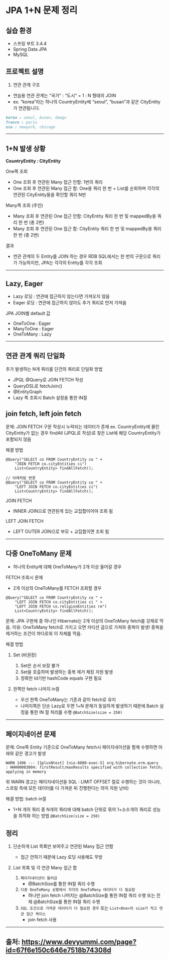 # JPA 1+N 문제 정리

## 실습 환경
- 스프링 부트 3.4.4 
- Spring Data JPA 
- MySQL

## 프로젝트 설명
1. 연관 관계 구조 
- 연습용 연관 관계는 “국가” : “도시” = 1 : N 형태의 JOIN
- ex. “korea”라는 하나의 CountryEntity에 “seoul”, “busan”과 같은 CityEntity가 연관됩니다.
```markdown
korea : seoul, busan, daegu
france : paris
usa : newyork, chicago
```
---
## 1+N 발생 상황
**CountryEntity : CityEntity**

One쪽 조회
- One 조회 후 연관된 Many 접근 안함: 1번의 쿼리
- One 조회 후 연관된 Many 접근 함: One용 쿼리 한 번 +  List<CountryEntity>를 순회하며 각각의 연관된 CityEntity들을 확인할 쿼리 N번

Many쪽 조회 (주인)
- Many 조회 후 연관된 One 접근 안함: CityEntity 쿼리 한 번 및 mappedBy용 쿼리 한 번 (총 2번)
- Many 조회 후 연관된 One 접근 함: CityEntity 쿼리 한 번 및 mappedBy용 쿼리 한 번 (총 2번)

결과
- 연관 관계의 두 Entity를 JOIN 하는 경우 RDB SQL에서는 한 번의 구문으로 쿼리가 가능하지만, JPA는 각각의 Entity를 각각 조회

---
## Lazy, Eager
- Lazy 로딩 : 연관에 접근하지 않는다면 가져오지 않음
- Eager 로딩 : 연관에 접근하지 않아도 추가 쿼리로 먼저 가져옴

JPA JOIN별 default 값
- OneToOne : Eager 
- ManyToOne : Eager 
- OneToMany : Lazy

---
## 연관 관계 쿼리 단일화

추가 발생하는 N개 쿼리를 단건의 쿼리로 단일화 방법
- JPQL @Query로 JOIN FETCH 작성 
- QueryDSL로 fetchJoin()
- @EntityGraph 
- Lazy 쪽 조회시 Batch 설정을 통한 IN절

## join fetch, left join fetch

문제: JOIN FETCH 구문 작성시 누락되는 데이터가 존재
ex. CountryEntity에 물린 CityEntity가 없는 경우 findAll (JPQL로 작성)로 찾은 List<CountryEntity>에 해당 CountryEntity가 포함되지 않음

해결 방법
```jpaql
@Query("SELECT co FROM CountryEntity co " +
    "JOIN FETCH co.cityEntities ci")
    List<CountryEntity> findAllFetch();
    
// 아래처럼 변경
@Query("SELECT co FROM CountryEntity co " +
    "LEFT JOIN FETCH co.cityEntities ci")
    List<CountryEntity> findAllFetch();
```

JOIN FETCH 
- INNER JOIN으로 연관된게 있는 교집합이어야 조회 됨

LEFT JOIN FETCH
- LEFT OUTER JOIN으로 부모 + 교집합이면 조회 됨

---
## 다중 OneToMany 문제
- 하나의 Entity에 대해 OneToMany가 2개 이상 들어갈 경우

FETCH 조회시 문제
- 2개 이상의 OneToMany를 FETCH 조회할 경우
```jpaql
@Query("SELECT co FROM CountryEntity co " +
    "LEFT JOIN FETCH co.cityEntities ci " +
    "LEFT JOIN FETCH co.religionEntities re")
    List<CountryEntity> findAllFetch();
```

문제: JPA 구현체 중 하나인 Hibernate는 2개 이상의 OneToMany fetch를 강제로 막음.
이유: OneToMany fetch로 가지고 오면 카티션 곱으로 가져와 중복이 발생! 중복을 제거하는 조건이 까다로워 이 자체를 막음.

해결 방법
1. Set (비권장)
   1. Set은 순서 보장 불가 
   2. Set을 호출하며 발생하는 중복 제거 체킹 자원 발생 
   3. 정확한 Id기반 hashCode equals 구현 필요

2. 한쪽만 fetch 나머지 in절
    - 우선 한쪽 OneToMany는 기존과 같이 fetch로 유지
    - 나머지쪽은 단순 Lazy로 두면 1+N 문제가 동일하게 발생하기 때문에 Batch 설정을 통한 IN 절 처리를 수행 `@BatchSize(size = 250)`

---
## 페이지네이션 문제
문제: One쪽 Entity 기준으로 OneToMany fetch시 페이지네이션을 함께 수행하면 아래와 같은 경고가 발생
```log
WARN 1496 --- [1plusNtest] [nio-8080-exec-5] org.hibernate.orm.query                  : HHH90003004: firstResult/maxResults specified with collection fetch; applying in memory
```
위 WARN 경고는 페이지네이션을 SQL : LIMIT OFFSET 절로 수행하는 것이 아니라, 스프링 측에 모든 데이터를 다 가져온 뒤 진행한다는 의미 자원 낭비)

해결 방법: batch in절
- 1+N 개의 쿼리 중 N개의 쿼리에 대해 batch 단위로 묶어 1+소수개의 쿼리로 성능을 최적화 하는 방법 `@BatchSize(size = 250)`

## 정리

1. 단순하게 List<One> 목록만 보여주고 연관된 Many 접근 안함
   - 접근 안하기 때문에 Lazy 로딩 사용해도 무방

2. List<One> 목록 및 각 연관 Many 접근 함
   1. `페이지네이션이 들어감`
      - @BatchSize를 통한 IN절 쿼리 수행 
   2. `다중 OneToMany 상황에서 각각의 OneToMany 데이터가 다 필요함`
      - 하나만 join fetch 나머지는 @BatchSize를 통한 IN절 쿼리 수행 또는 전체 @BatchSize를 통한 IN절 쿼리 수행 
   3. `SQL 조건으로 가져온 데이터가 다 필요한 경우` 또는 `List<One>의 size가 작고 연관 접근 케이스` 
      - join fetch 사용

---
## 출처: https://www.devyummi.com/page?id=67f6e150c646e7518b74308d


